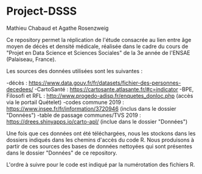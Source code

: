 # Project-DSSS

Mathieu Chabaud et Agathe Rosenzweig

Ce repository permet la réplication de l'étude consacrée au lien entre âge moyen de décès et densité médicale, réalisée dans le cadre du cours de "Projet en Data Science et Sciences Sociales" de la 3e année de l'ENSAE (Palaiseau, France).

Les sources des données utilisées sont les suivantes :

-décès : https://www.data.gouv.fr/fr/datasets/fichier-des-personnes-decedees/
-CartoSanté : https://cartosante.atlasante.fr/#c=indicator 
-BPE, Filosofi et RFL : http://www.progedo-adisp.fr/enquetes_donloc.php (accès via le portail Quételet)
-codes commune 2019 : https://www.insee.fr/fr/information/3720946 (inclus dans le dossier "Données")
-table de passage communes/TVS 2019 : https://drees.shinyapps.io/carto-apl/ (inclue dans le dossier "Données")

Une fois que ces données ont été téléchargées, nous les stockons dans les dossiers indiqués dans les chemins d'accès du code R. Nous produisons à partir de ces sources des bases de données nettoyées qui sont présentes dans le dossier "Données" de ce repository.

L'ordre à suivre pour le code est indiqué par la numérotation des fichiers R.
